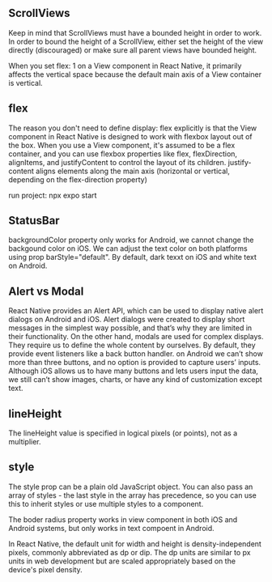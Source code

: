 ## ScrollViews

Keep in mind that ScrollViews must have a bounded height in order to work. In order to bound the height of a ScrollView, either set the height of the view directly (discouraged) or make sure all parent views have bounded height.

When you set flex: 1 on a View component in React Native, it primarily affects the vertical space because the default main axis of a View container is vertical.

## flex

The reason you don't need to define display: flex explicitly is that the View component in React Native is designed to work with flexbox layout out of the box. When you use a View component, it's assumed to be a flex container, and you can use flexbox properties like flex, flexDirection, alignItems, and justifyContent to control the layout of its children.
justify-content aligns elements along the main axis (horizontal or vertical, depending on the flex-direction property)

run project: npx expo start

## StatusBar

backgroundColor property only works for Android, we cannot change the backgound color on iOS. We can adjust the text color on both platforms using prop barStyle="default". By default, dark texxt on iOS and white text on Android.

## Alert vs Modal

React Native provides an Alert API, which can be used to display native alert dialogs on Android and iOS.
Alert dialogs were created to display short messages in the simplest way possible, and that’s why they are limited in their functionality.
On the other hand, modals are used for complex displays. They require us to define the whole content by ourselves. By default, they provide event listeners like a back button handler.
on Android we can’t show more than three buttons, and no option is provided to capture users’ inputs. Although iOS allows us to have many buttons and lets users input the data, we still can’t show images, charts, or have any kind of customization except text.

## lineHeight

The lineHeight value is specified in logical pixels (or points), not as a multiplier.

## style

The style prop can be a plain old JavaScript object.
You can also pass an array of styles - the last style in the array has precedence, so you can use this to inherit styles or use multiple styles to a component.

The boder radius property works in view component in both iOS and Android systems, but only works in text compoent in Android.

In React Native, the default unit for width and height is density-independent pixels, commonly abbreviated as dp or dip. The dp units are similar to px units in web development but are scaled appropriately based on the device's pixel density.
